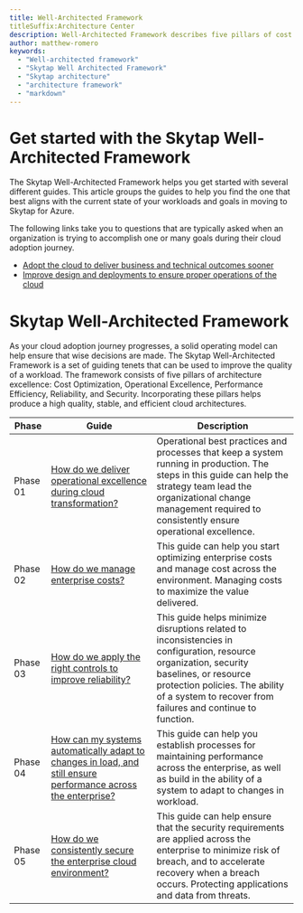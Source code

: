 ```yaml
---
title: Well-Architected Framework
titleSuffix:Architecture Center
description: Well-Architected Framework describes five pillars of cost optimization, operational excellence, performance efficiency, reliability, and security, that result in a high quality and scalable cloud architecture.
author: matthew-romero 
keywords:
  - "Well-architected framework"
  - "Skytap Well Architected Framework"
  - "Skytap architecture"
  - "architecture framework"
  - "markdown"
---
```


# Get started with the Skytap Well-Architected Framework 

The Skytap Well-Architected Framework helps you get started with several different guides. This article groups the guides to help you find the one that best aligns with the current state of your workloads and goals in moving to Skytap for Azure. 

The following links take you to questions that are typically asked when an organization is trying to accomplish one or many goals during their cloud adoption journey.
- [Adopt the cloud to deliver business and technical outcomes sooner](./accelerateadoption.md)
- [Improve design and deployments to ensure proper operations of the cloud](./operations/operational-excellence.md)  




#  Skytap Well-Architected Framework 

As your cloud adoption journey progresses, a solid operating model can help ensure that wise decisions are made. 
The Skytap Well-Architected Framework is a set of guiding tenets that can be used to improve the quality of a workload. The framework consists of five pillars of architecture excellence: Cost Optimization, Operational Excellence, Performance Efficiency, Reliability, and Security. Incorporating these pillars helps produce a high quality, stable, and efficient cloud architectures.

|Phase | Guide | Description |
| -- | ----- | ----------- |
| Phase 01 | [How do we deliver operational excellence during cloud transformation?](./operations/operational-excellence.md)                 | Operational best practices and processes that keep a system running in production. The steps in this guide can help the strategy team lead the organizational change management required to consistently ensure operational excellence. |
| Phase 02 | [How do we manage enterprise costs?](./cost/overview.md)                                       | This guide can help you start optimizing enterprise costs and manage cost across the environment. Managing costs to maximize the value delivered.                                                                  |
| Phase 03 | [How do we apply the right controls to improve reliability?](./resiliency/overview.md)                  | This guide helps minimize disruptions related to inconsistencies in configuration, resource organization, security baselines, or resource protection policies. The ability of a system to recover from failures and continue to function.                                     
| Phase 04 | [How can my systems automatically adapt to changes in load, and still ensure performance across the enterprise?](./scalability/overview.md)                   | This guide can help you establish processes for maintaining performance across the enterprise, as well as build in the ability of a system to adapt to changes in workload. |                               |
| Phase 05 | [How do we consistently secure the enterprise cloud environment?](./security/security.md)             | This guide can help ensure that the security requirements are applied across the enterprise to minimize risk of breach, and to accelerate recovery when a breach occurs. Protecting applications and data from threats. |      